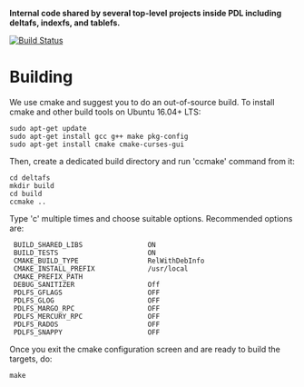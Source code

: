 **Internal code shared by several top-level projects inside PDL including deltafs, indexfs, and tablefs.**

[![Build Status](https://travis-ci.org/pdlfs/pdlfs-common.svg?branch=master)](https://travis-ci.org/pdlfs/pdlfs-common)

# Building

We use cmake and suggest you to do an out-of-source build.  To install cmake and other build tools on Ubuntu 16.04+ LTS:

```
sudo apt-get update
sudo apt-get install gcc g++ make pkg-config
sudo apt-get install cmake cmake-curses-gui
```

Then, create a dedicated build directory and run 'ccmake' command from it:

```
cd deltafs
mkdir build
cd build
ccmake ..
```

Type 'c' multiple times and choose suitable options. Recommended options are:

```
 BUILD_SHARED_LIBS                ON
 BUILD_TESTS                      ON
 CMAKE_BUILD_TYPE                 RelWithDebInfo
 CMAKE_INSTALL_PREFIX             /usr/local
 CMAKE_PREFIX_PATH
 DEBUG_SANITIZER                  Off
 PDLFS_GFLAGS                     OFF
 PDLFS_GLOG                       OFF
 PDLFS_MARGO_RPC                  OFF
 PDLFS_MERCURY_RPC                OFF
 PDLFS_RADOS                      OFF
 PDLFS_SNAPPY                     OFF
```

Once you exit the cmake configuration screen and are ready to build the targets, do:

```
make
```
